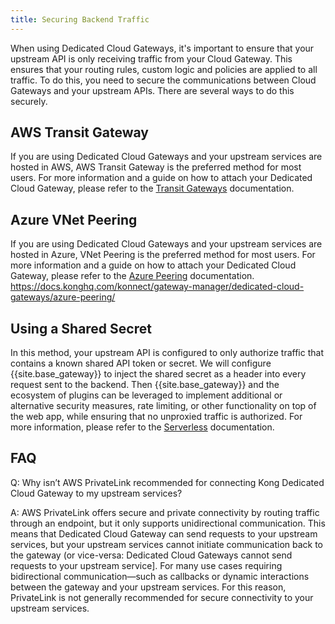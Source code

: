 ```yaml
---
title: Securing Backend Traffic
---
```


When using Dedicated Cloud Gateways, it's important to ensure that your upstream API is only receiving traffic from your Cloud Gateway. This ensures that your routing rules, custom logic and policies are applied to all traffic. To do this, you need to secure the communications between Cloud Gateways and your upstream APIs. There are several ways to do this securely. 

## AWS Transit Gateway
If you are using Dedicated Cloud Gateways and your upstream services are hosted in AWS, AWS Transit Gateway is the preferred method for most users. For more information and a guide on how to attach your Dedicated Cloud Gateway, please refer to the [Transit Gateways](/konnect/gateway-manager/dedicated-cloud-gateways/transit-gateways/) documentation.


## Azure VNet Peering
If you are using Dedicated Cloud Gateways and your upstream services are hosted in Azure, VNet Peering is the preferred method for most users. For more information and a guide on how to attach your Dedicated Cloud Gateway, please refer to the [Azure Peering](/konnect/gateway-manager/dedicated-cloud-gateways/azure-peering/) documentation.
https://docs.konghq.com/konnect/gateway-manager/dedicated-cloud-gateways/azure-peering/

## Using a Shared Secret
In this method, your upstream API is configured to only authorize traffic that contains a known shared API token or secret. We will configure {{site.base_gateway}} to inject the shared secret as a header into every request sent to the backend. Then {{site.base_gateway}} and the ecosystem of plugins can be leveraged to implement additional or alternative security measures, rate limiting, or other functionality on top of the web app, while ensuring that no unproxied traffic is authorized. For more information, please refer to the [Serverless](/konnect/gateway-manager/serverless-gateways/securing-backend-traffic/) documentation.

## FAQ

Q: Why isn’t AWS PrivateLink recommended for connecting Kong Dedicated Cloud Gateway to my upstream services?

A: AWS PrivateLink offers secure and private connectivity by routing traffic through an endpoint, but it only supports unidirectional communication. This means that Dedicated Cloud Gateway can send requests to your upstream services, but your upstream services cannot initiate communication back to the gateway (or vice-versa: Dedicated Cloud Gateways cannot send requests to your upstream service]. For many use cases requiring bidirectional communication—such as callbacks or dynamic interactions between the gateway and your upstream services. For this reason, PrivateLink is not generally recommended for secure connectivity to your upstream services. 





